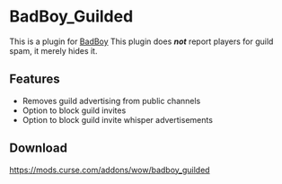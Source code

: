 # BadBoy_Guilded
This is a plugin for [BadBoy](https://github.com/funkydude/BadBoy)
This plugin does **_not_** report players for guild spam, it merely hides it.

## Features
* Removes guild advertising from public channels
* Option to block guild invites
* Option to block guild invite whisper advertisements

## Download
https://mods.curse.com/addons/wow/badboy_guilded